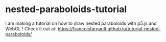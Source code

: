 # nested-paraboloids-tutorial
I am making a tutorial on how to draw nested paraboloids with p5.js and WebGL !
Check it out at: https://francoisfarnault.github.io/tutorial-nested-paraboloids/ 
